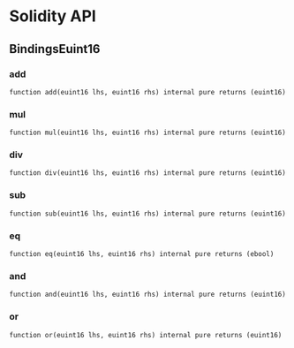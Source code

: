 # Solidity API

## BindingsEuint16

### add

```solidity
function add(euint16 lhs, euint16 rhs) internal pure returns (euint16)
```

### mul

```solidity
function mul(euint16 lhs, euint16 rhs) internal pure returns (euint16)
```

### div

```solidity
function div(euint16 lhs, euint16 rhs) internal pure returns (euint16)
```

### sub

```solidity
function sub(euint16 lhs, euint16 rhs) internal pure returns (euint16)
```

### eq

```solidity
function eq(euint16 lhs, euint16 rhs) internal pure returns (ebool)
```

### and

```solidity
function and(euint16 lhs, euint16 rhs) internal pure returns (euint16)
```

### or

```solidity
function or(euint16 lhs, euint16 rhs) internal pure returns (euint16)
```

